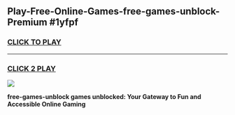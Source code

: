
## Play-Free-Online-Games-free-games-unblock-Premium #1yfpf
<h3>
<a href="https://premium.freeplayer.one?title=free-games-unblock&ref=8M">CLICK TO PLAY</a></h3>
<hr>

<h3>
<a href="https://premium.freeplayer.one?title=free-games-unblock&ref=8M">CLICK 2 PLAY</a>
  
</h3>

<a href="https://premium.freeplayer.one?title=free-games-unblock&ref=8M"><img src="https://clearcache.store/games.png"></a>


**free-games-unblock games unblocked: Your Gateway to Fun and Accessible Online Gaming**
